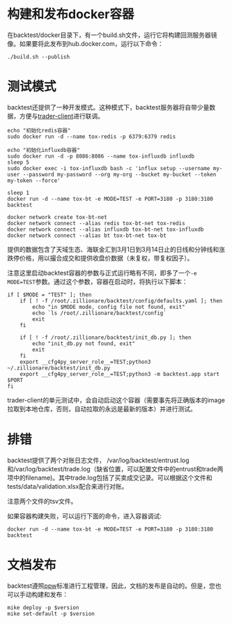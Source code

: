 # 构建和发布docker容器
在backtest/docker目录下，有一个build.sh文件，运行它将构建回测服务器镜像。如果要将此发布到hub.docker.com，运行以下命令：
```
./build.sh --publish
```
# 测试模式

backtest还提供了一种开发模式。这种模式下，backtest服务器将自带少量数据，方便与[trader-client](https://zillionare.github.io/trader-client/)进行联调。
```console
echo "初始化redis容器"
sudo docker run -d --name tox-redis -p 6379:6379 redis

echo "初始化influxdb容器"
sudo docker run -d -p 8086:8086 --name tox-influxdb influxdb
sleep 5
sudo docker exec -i tox-influxdb bash -c 'influx setup --username my-user --password my-password --org my-org --bucket my-bucket --token my-token --force'

sleep 1
docker run -d --name tox-bt -e MODE=TEST -e PORT=3180 -p 3180:3180 backtest

docker network create tox-bt-net
docker network connect --alias redis tox-bt-net tox-redis
docker network connect --alias influxdb tox-bt-net tox-influxdb
docker network connect --alias bt tox-bt-net tox-bt
```

提供的数据包含了天域生态、海联金汇到3月1日到3月14日止的日线和分钟线和涨跌停价格，用以撮合成交和提供收盘价数据（未复权，带复权因子）。

注意这里启动backtest容器的参数与正式运行略有不同，即多了一个`-e MODE=TEST`参数。通过这个参数，容器在启动时，将执行以下脚本：
```console
if [ $MODE = "TEST" ]; then
    if [ ! -f /root/.zillionare/backtest/config/defaults.yaml ]; then
        echo "in $MODE mode, config file not found, exit"
        echo `ls /root/.zillionare/backtest/config`
        exit
    fi

    if [ ! -f /root/.zillionare/backtest/init_db.py ]; then
        echo "init_db.py not found, exit"
        exit
    fi
    export __cfg4py_server_role__=TEST;python3 ~/.zillionare/backtest/init_db.py
    export __cfg4py_server_role__=TEST;python3 -m backtest.app start $PORT
fi
```

trader-client的单元测试中，会自动启动这个容器（需要事先将正确版本的image拉取到本地仓库，否则，自动拉取的永远是最新的版本）并进行测试。
# 排错

backtest提供了两个对账日志文件， /var/log/backtest/entrust.log和/var/log/backtest/trade.log（缺省位置，可以配置文件中的entrust和trade两项中的filename)。其中trade.log包括了买卖成交记录。可以根据这个文件和tests/data/validation.xlsx配合来进行对账。

注意两个文件的tsv文件。

如果容器构建失败，可以运行下面的命令，进入容器调试:
```
docker run -d --name tox-bt -e MODE=TEST -e PORT=3180 -p 3180:3180 backtest
```

# 文档发布
backtest遵照[ppw](https://zillionare.github.io/python-project-wizard)标准进行工程管理，因此，文档的发布是自动的。但是，您也可以手动构建和发布：

```
mike deploy -p $version
mike set-default -p $version
```
